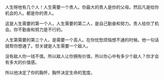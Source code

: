 人生呀他有几个人！人生需要一个贵人。你最大的贵人是你的父母。然后凡是给你机会的人。都是你的贵人。

这是人生需要的第一个人，人生需要的第二人，是自己勤奋和努力。贵人给你了机会。你不勤奋和努力是不行的。

人生第需要的第三个人，是需要一个高人。在你忧愁烦恼想不通的时候。他一句话就帮你想通了。但关键是人生需要一个敌人。

没有敌人你一钱不值。所以敌人让你拥有价值，所以你心中有多少个敌人？你才会有多大的价值感。

所以他决定了你的胸怀，胸怀决定生命的宽度。